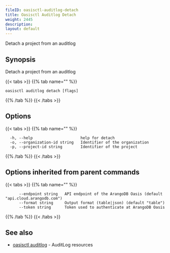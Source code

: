 ```yaml
---
fileID: oasisctl-auditlog-detach
title: Oasisctl Auditlog Detach
weight: 2445
description: 
layout: default
---
```

Detach a project from an auditlog

## Synopsis

Detach a project from an auditlog

{{< tabs >}}
{{% tab name="" %}}
```
oasisctl auditlog detach [flags]
```
{{% /tab %}}
{{< /tabs >}}

## Options

{{< tabs >}}
{{% tab name="" %}}
```
  -h, --help                     help for detach
  -o, --organization-id string   Identifier of the organization
  -p, --project-id string        Identifier of the project
```
{{% /tab %}}
{{< /tabs >}}

## Options inherited from parent commands

{{< tabs >}}
{{% tab name="" %}}
```
      --endpoint string   API endpoint of the ArangoDB Oasis (default "api.cloud.arangodb.com")
      --format string     Output format (table|json) (default "table")
      --token string      Token used to authenticate at ArangoDB Oasis
```
{{% /tab %}}
{{< /tabs >}}

## See also

* [oasisctl auditlog]()	 - AuditLog resources

